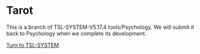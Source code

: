 # Tarot
This is a branch of TSL-SYSTEM-V5.17.4 tools/Psychology. We will submit it back to Psychology when we complete its development.

[Turn to TSL-SYSTEM](https://github.com/LinJiangEL/TSL-SYSTEM.git)
